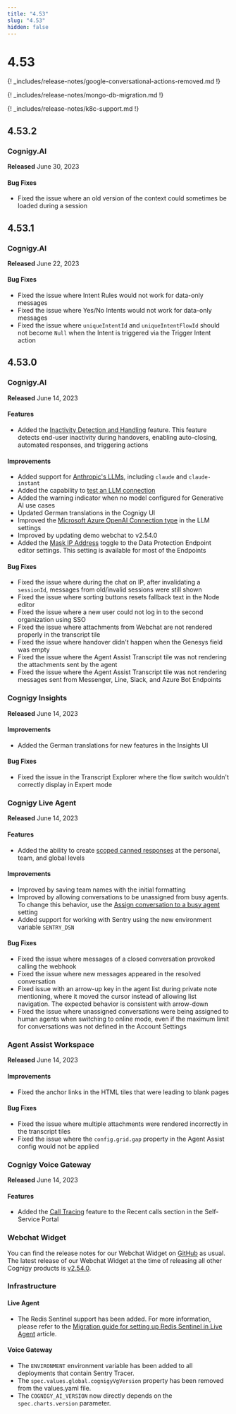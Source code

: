 ```yaml
---
title: "4.53"
slug: "4.53"
hidden: false
---
```


# 4.53

{! _includes/release-notes/google-conversational-actions-removed.md !}

{! _includes/release-notes/mongo-db-migration.md !}

{! _includes/release-notes/k8c-support.md !}

## 4.53.2

### Cognigy.AI

**Released** June 30, 2023

#### Bug Fixes

- Fixed the issue where an old version of the context could sometimes be loaded during a session

## 4.53.1

### Cognigy.AI

**Released** June 22, 2023

#### Bug Fixes

- Fixed the issue where Intent Rules would not work for data-only messages
- Fixed the issue where Yes/No Intents would not work for data-only messages
- Fixed the issue where `uniqueIntentId` and `uniqueIntentFlowId` should not become `Null` when the Intent is triggered via the Trigger Intent action

## 4.53.0

### Cognigy.AI

**Released** June 14, 2023

#### Features

- Added the [Inactivity Detection and Handling](../ai/escalate/user-inactivity-detection.md) feature. This feature detects end-user inactivity during handovers, enabling auto-closing, automated responses, and triggering actions

#### Improvements

- Added support for [Anthropic's LLMs](../ai/empower/llms/model-support-by-feature.md), including `claude` and `claude-instant`
- Added the capability to [test an LLM connection](../ai/empower/llms/providers/all-providers.md) 
- Added the warning indicator when no model configured for Generative AI use cases
- Updated German translations in the Cognigy UI
- Improved the [Microsoft Azure OpenAI Connection type](../ai/empower/llms/providers/microsoft-azure-openai.md#add-a-model) in the LLM settings
- Improved by updating demo webchat to v2.54.0
- Added the [Mask IP Address](../ai/deploy/endpoints/data-protection-and-analytics.md#mask-ip-address) toggle to the Data Protection Endpoint editor settings. This setting is available for most of the Endpoints

#### Bug Fixes

- Fixed the issue where during the chat on IP, after invalidating a `sessionId`, messages from old/invalid sessions were still shown
- Fixed the issue where sorting buttons resets fallback text in the Node editor
- Fixed the issue where a new user could not log in to the second organization using SSO
- Fixed the issue where attachments from Webchat are not rendered properly in the transcript tile
- Fixed the issue where handover didn't happen when the Genesys field was empty
- Fixed the issue where the Agent Assist Transcript tile was not rendering the attachments sent by the agent
- Fixed the issue where the Agent Assist Transcript tile was not rendering messages sent from Messenger, Line, Slack, and Azure Bot Endpoints

### Cognigy Insights

**Released** June 14, 2023

#### Improvements

- Added the German translations for new features in the Insights UI

#### Bug Fixes

- Fixed the issue in the Transcript Explorer where the flow switch wouldn't correctly display in Expert mode

### Cognigy Live Agent

**Released** June 14, 2023

#### Features

- Added the ability to create [scoped canned responses](../live-agent/settings/canned-responses.md#create-a-canned-response) at the personal, team, and global levels

#### Improvements

- Improved by saving team names with the initial formatting
- Improved by allowing conversations to be unassigned from busy agents. To change this behavior, use the [Assign conversation to a busy agent](../live-agent/settings/account-settings.md#auto-assign-conversations-to-a-busy-agent) setting
- Added support for working with Sentry using the new environment variable `SENTRY_DSN`

#### Bug Fixes

- Fixed the issue where messages of a closed conversation provoked calling the webhook
- Fixed the issue where new messages appeared in the resolved conversation
- Fixed issue with an arrow-up key in the agent list during private note mentioning, where it moved the cursor instead of allowing list navigation. The expected behavior is consistent with arrow-down
- Fixed the issue where unassigned conversations were being assigned to human agents when switching to online mode, even if the maximum limit for conversations was not defined in the Account Settings

### Agent Assist Workspace

**Released** June 14, 2023

#### Improvements

- Fixed the anchor links in the HTML tiles that were leading to blank pages

#### Bug Fixes

- Fixed the issue where multiple attachments were rendered incorrectly in the transcript tiles
- Fixed the issue where the `config.grid.gap` property in the Agent Assist config would not be applied

### Cognigy Voice Gateway

**Released** June 14, 2023

#### Features

- Added the [Call Tracing](../voice-gateway/webapp/recent-calls.md) feature to the Recent calls section in the Self-Service Portal

### Webchat Widget

You can find the release notes for our Webchat Widget on [GitHub](https://github.com/Cognigy/WebchatWidget/releases) as usual. The latest release of our Webchat Widget at the time of releasing all other Cognigy products is [v2.54.0](https://github.com/Cognigy/WebchatWidget/releases/tag/v2.54.0).

### Infrastructure

#### Live Agent

- The Redis Sentinel support has been added. For more information, please refer to the [Migration guide for setting up Redis Sentinel in Live Agent](../live-agent/installation/migration/redis-sentinel.md) article.

#### Voice Gateway

- The `ENVIRONMENT` environment variable has been added to all deployments that contain Sentry Tracer.
- The `spec.values.global.cognigyVgVersion` property has been removed from the values.yaml file.
- The `COGNIGY_AI_VERSION` now directly depends on the `spec.charts.version` parameter.

